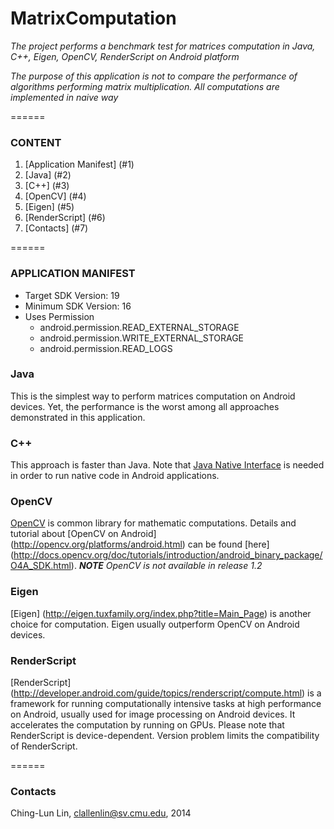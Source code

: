 # MatrixComputation

*The project performs a benchmark test for matrices computation in Java, C++, Eigen, OpenCV, RenderScript on Android platform*

*The purpose of this application is not to compare the performance of algorithms performing matrix multiplication. All computations are implemented in naive way*

======
### CONTENT
1. [Application Manifest] (#1)
2. [Java] (#2)
3. [C++] (#3)
4. [OpenCV] (#4)
5. [Eigen] (#5)
6. [RenderScript] (#6)
7. [Contacts] (#7)

======
### <a name="1"></a>APPLICATION MANIFEST
- Target SDK Version: 19
- Minimum SDK Version: 16
- Uses Permission
  - android.permission.READ_EXTERNAL_STORAGE
  - android.permission.WRITE_EXTERNAL_STORAGE
  - android.permission.READ_LOGS


### <a name="2"></a>Java
This is the simplest way to perform matrices computation on Android devices. Yet, the performance is the worst among all approaches demonstrated in this application.

### <a name="3"></a>C++
This approach is faster than Java. Note that [Java Native Interface](http://docs.oracle.com/javase/7/docs/technotes/guides/jni/) is needed in order to run native code in Android applications.

### <a name="4"></a>OpenCV
[OpenCV](http://opencv.org/) is common library for mathematic computations. Details and tutorial about [OpenCV on Android] (http://opencv.org/platforms/android.html) can be found [here] (http://docs.opencv.org/doc/tutorials/introduction/android_binary_package/O4A_SDK.html).
***NOTE*** *OpenCV is not available in release 1.2*

### <a name="5"></a>Eigen
[Eigen] (http://eigen.tuxfamily.org/index.php?title=Main_Page) is another choice for computation. Eigen usually outperform OpenCV on Android devices.

### <a name="6"></a>RenderScript
[RenderScript] (http://developer.android.com/guide/topics/renderscript/compute.html) is a framework for running computationally intensive tasks at high performance on Android, usually used for image processing on Android devices. It accelerates the computation by running on GPUs. Please note that RenderScript is device-dependent. Version problem limits the compatibility of RenderScript.

======
### <a name="7"></a>Contacts
Ching-Lun Lin,
clallenlin@sv.cmu.edu, 2014
